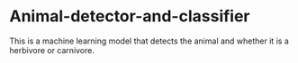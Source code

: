 # Animal-detector-and-classifier
This is a machine learning model that detects the animal and whether it is a herbivore or carnivore.
